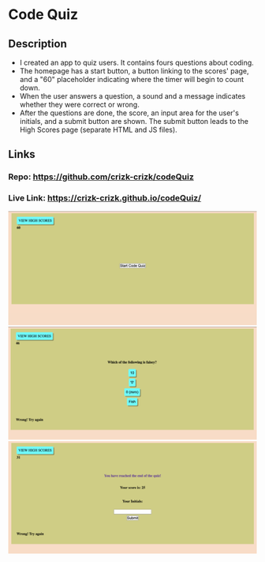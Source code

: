# Code Quiz 

## Description

* I created an app to quiz users. It contains fours questions about coding.
* The homepage has a start button, a button linking to the scores' page, and a "60" placeholder indicating where the timer will begin to count down. 
* When the user answers a question, a sound and a message indicates whether they were correct or wrong.
* After the questions are done, the score, an input area for the user's initials, and a submit button are shown. The submit button leads to the High Scores page (separate HTML and JS files). 


## Links 

### Repo: https://github.com/crizk-crizk/codeQuiz

### Live Link: https://crizk-crizk.github.io/codeQuiz/


![startpage](./screenshots/start_page.png)
![question](./screenshots/question_page.png)
![end](./screenshots/endquiz_page.png)

